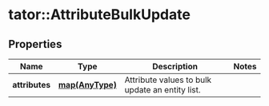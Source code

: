 # tator::AttributeBulkUpdate

## Properties
Name | Type | Description | Notes
------------ | ------------- | ------------- | -------------
**attributes** | [**map(AnyType)**](AnyType.md) | Attribute values to bulk update an entity list. | 


